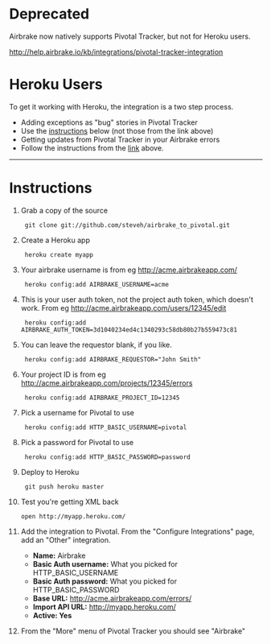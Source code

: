Deprecated
==========

Airbrake now natively supports Pivotal Tracker, but not for Heroku users.

http://help.airbrake.io/kb/integrations/pivotal-tracker-integration

Heroku Users
============
To get it working with Heroku, the integration is a two step process.

* Adding exceptions as "bug" stories in Pivotal Tracker
 * Use the [instructions](#instruction) below (not those from the link above)
* Getting updates from Pivotal Tracker in your Airbrake errors
 * Follow the instructions from the [link](http://help.airbrake.io/kb/integrations/pivotal-tracker-integration) above.

***

Instructions
============

1. Grab a copy of the source

        git clone git://github.com/steveh/airbrake_to_pivotal.git

2. Create a Heroku app

        heroku create myapp

3. Your airbrake username is from eg http://acme.airbrakeapp.com/

        heroku config:add AIRBRAKE_USERNAME=acme

4. This is your user auth token, not the project auth token, which doesn't work. From eg http://acme.airbrakeapp.com/users/12345/edit

        heroku config:add AIRBRAKE_AUTH_TOKEN=3d1040234ed4c1340293c58db80b27b559473c81

5. You can leave the requestor blank, if you like.

        heroku config:add AIRBRAKE_REQUESTOR="John Smith"

6. Your project ID is from eg http://acme.airbrakeapp.com/projects/12345/errors

        heroku config:add AIRBRAKE_PROJECT_ID=12345

7. Pick a username for Pivotal to use

        heroku config:add HTTP_BASIC_USERNAME=pivotal

8. Pick a password for Pivotal to use

        heroku config:add HTTP_BASIC_PASSWORD=password

9. Deploy to Heroku

        git push heroku master

10. Test you're getting XML back

        open http://myapp.heroku.com/

11. Add the integration to Pivotal. From the "Configure Integrations" page, add an "Other" integration.

    * **Name:** Airbrake
    * **Basic Auth username:** What you picked for HTTP_BASIC_USERNAME
    * **Basic Auth password:** What you picked for HTTP_BASIC_PASSWORD
    * **Base URL:** http://acme.airbrakeapp.com/errors/
    * **Import API URL:** http://myapp.heroku.com/
    * **Active: Yes**

12. From the "More" menu of Pivotal Tracker you should see "Airbrake"

